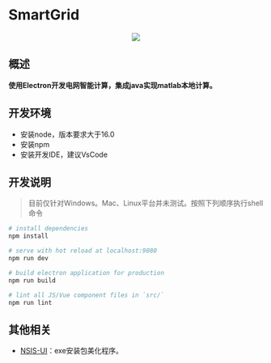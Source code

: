 # SmartGrid

<p align="center">
  <img src="https://img0.baidu.com/it/u=2630028264,2282888080&fm=253&fmt=auto&app=138&f=JPEG?w=696&h=500">
</p>


## 概述

**使用Electron开发电网智能计算，集成java实现matlab本地计算。**

## 开发环境
- 安装node，版本要求大于16.0
- 安装npm
- 安装开发IDE，建议VsCode


## 开发说明

> 目前仅针对Windows。Mac、Linux平台并未测试。按照下列顺序执行shell命令

``` bash
# install dependencies
npm install

# serve with hot reload at localhost:9080
npm run dev

# build electron application for production
npm run build

# lint all JS/Vue component files in `src/`
npm run lint
```


## 其他相关

- [NSIS-UI](http://ggniu.cn/articles/nsniuniuskin.html)：exe安装包美化程序。


